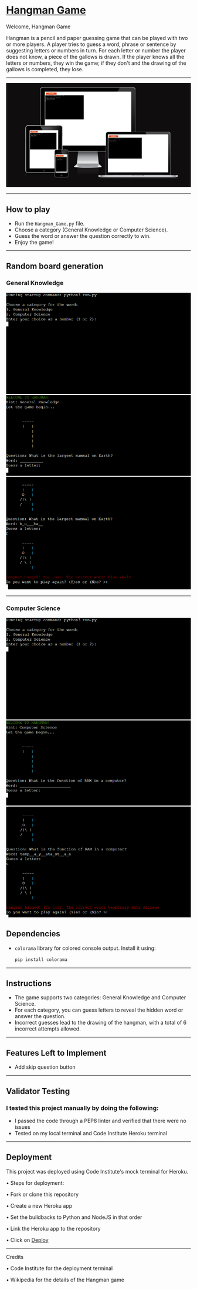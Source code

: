# [Hangman Game](https://hangman-game2-bebf4ae175e2.herokuapp.com/)
Welcome, Hangman Game

Hangman is a pencil and paper guessing game that can be played with two or more players. A player tries to guess a word, phrase or sentence by suggesting letters or numbers in turn. For each letter or number the player does not know, a piece of the gallows is drawn. If the player knows all the letters or numbers, they win the game; if they don't and the drawing of the gallows is completed, they lose.
___
![mock](media/mock.png)
___
## How to play
- Run the `Hangman_Game.py` file.
- Choose a category (General Knowledge or Computer Science).
- Guess the word or answer the question correctly to win.
- Enjoy the game!
___
## Random board generation
### General Knowledge 
![Hangman](media/hang.png)
![Hangman](media/hangman2.png)
![Hangman](media/hang3.png)
___
### Computer Science
![Hangman](media/hang.png)
![Hangman](media/hang4.png)
![Hangman](media/Hang5.png)

## Dependencies
- `colorama` library for colored console output. Install it using:

    ```bash
    pip install colorama
    ```
___
## Instructions
- The game supports two categories: General Knowledge and Computer Science.
- For each category, you can guess letters to reveal the hidden word or answer the question.
- Incorrect guesses lead to the drawing of the hangman, with a total of 6 incorrect attempts allowed.
___

## Features Left to Implement

- Add skip question button
___
## Validator Testing

### I tested this project manually by doing the following:

- I passed the code through a PEP8 linter and verified that there were no issues
- Tested on my local terminal and Code Institute Heroku terminal
___
## Deployment

This project was deployed using Code Institute's mock terminal for Heroku.

• Steps for deployment:

• Fork or clone this repository

• Create a new Heroku app

• Set the buildbacks to Python and NodeJS in that order

• Link the Heroku app to the repository

• Click on [Deploy](https://hangman-game2-bebf4ae175e2.herokuapp.com/)
___
Credits

• Code Institute for the deployment terminal

• Wikipedia for the details of the Hangman game